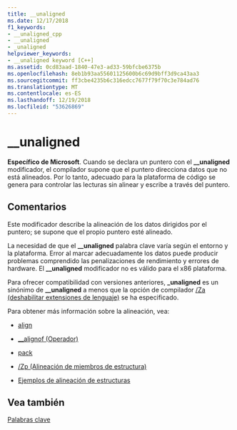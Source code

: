 ```yaml
---
title: __unaligned
ms.date: 12/17/2018
f1_keywords:
- __unaligned_cpp
- __unaligned
- _unaligned
helpviewer_keywords:
- __unaligned keyword [C++]
ms.assetid: 0cd83aad-1840-47e3-ad33-59bfcbe6375b
ms.openlocfilehash: 8eb1b93aa55601125600b6c69d9bff3d9ca43aa3
ms.sourcegitcommit: ff3cbe4235b6c316edcc7677f79f70c3e784ad76
ms.translationtype: MT
ms.contentlocale: es-ES
ms.lasthandoff: 12/19/2018
ms.locfileid: "53626869"
---
```

# <a name="unaligned"></a>__unaligned

**Específico de Microsoft**. Cuando se declara un puntero con el **__unaligned** modificador, el compilador supone que el puntero direcciona datos que no está alineados. Por lo tanto, adecuado para la plataforma de código se genera para controlar las lecturas sin alinear y escribe a través del puntero.

## <a name="remarks"></a>Comentarios

Este modificador describe la alineación de los datos dirigidos por el puntero; se supone que el propio puntero esté alineado.

La necesidad de que el **__unaligned** palabra clave varía según el entorno y la plataforma. Error al marcar adecuadamente los datos puede producir problemas comprendido las penalizaciones de rendimiento y errores de hardware. El **__unaligned** modificador no es válido para el x86 plataforma.

Para ofrecer compatibilidad con versiones anteriores, **_unaligned** es un sinónimo de **__unaligned** a menos que la opción de compilador [/Za \(deshabilitar extensiones de lenguaje)](../build/reference/za-ze-disable-language-extensions.md) se ha especificado.

Para obtener más información sobre la alineación, vea:

- [align](../cpp/align-cpp.md)

- [__alignof (Operador)](../cpp/alignof-operator.md)

- [pack](../preprocessor/pack.md)

- [/Zp (Alineación de miembros de estructura)](../build/reference/zp-struct-member-alignment.md)

- [Ejemplos de alineación de estructuras](../build/x64-software-conventions.md#examples-of-structure-alignment)

## <a name="see-also"></a>Vea también

[Palabras clave](../cpp/keywords-cpp.md)